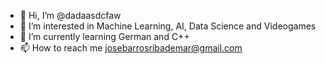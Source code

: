 - 👋 Hi, I’m @dadaasdcfaw
- 👀 I’m interested in Machine Learning, AI, Data Science and Videogames
- 🌱 I’m currently learning German and C++ 
- 📫 How to reach me josebarrosribademar@gmail.com

<!---
dadaasdcfaw/dadaasdcfaw is a ✨ special ✨ repository because its `README.md` (this file) appears on your GitHub profile.
You can click the Preview link to take a look at your changes.
--->
